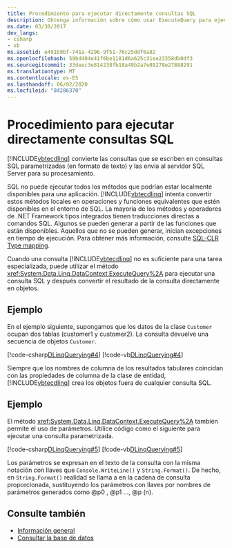 ```yaml
---
title: Procedimiento para ejecutar directamente consultas SQL
description: Obtenga información sobre cómo usar ExecuteQuery para ejecutar una consulta y, a continuación, convertir los resultados directamente en objetos en los casos en los que una consulta LINQ to SQL sea insuficiente.
ms.date: 03/30/2017
dev_langs:
- csharp
- vb
ms.assetid: e491b9bf-741a-4296-9f51-76c25ddf6a82
ms.openlocfilehash: 59bd404e41f6be1181d6a625c31ee23358db0df3
ms.sourcegitcommit: 33deec3e814238fb18a49b2a7e89278e27888291
ms.translationtype: MT
ms.contentlocale: es-ES
ms.lasthandoff: 06/02/2020
ms.locfileid: "84286370"
---
```

# <a name="how-to-directly-execute-sql-queries"></a>Procedimiento para ejecutar directamente consultas SQL
[!INCLUDE[vbtecdlinq](../../../../../../includes/vbtecdlinq-md.md)] convierte las consultas que se escriben en consultas SQL parametrizadas (en formato de texto) y las envía al servidor SQL Server para su procesamiento.  
  
 SQL no puede ejecutar todos los métodos que podrían estar localmente disponibles para una aplicación. [!INCLUDE[vbtecdlinq](../../../../../../includes/vbtecdlinq-md.md)] intenta convertir estos métodos locales en operaciones y funciones equivalentes que estén disponibles en el entorno de SQL. La mayoría de los métodos y operadores de .NET Framework tipos integrados tienen traducciones directas a comandos SQL. Algunos se pueden generar a partir de las funciones que están disponibles. Aquellos que no se pueden generar, inician excepciones en tiempo de ejecución. Para obtener más información, consulte [SQL-CLR Type mapping](sql-clr-type-mapping.md).  
  
 Cuando una consulta [!INCLUDE[vbtecdlinq](../../../../../../includes/vbtecdlinq-md.md)] no es suficiente para una tarea especializada, puede utilizar el método <xref:System.Data.Linq.DataContext.ExecuteQuery%2A> para ejecutar una consulta SQL y después convertir el resultado de la consulta directamente en objetos.  
  
## <a name="example"></a>Ejemplo  
 En el ejemplo siguiente, supongamos que los datos de la clase `Customer` ocupan dos tablas (customer1 y customer2). La consulta devuelve una secuencia de objetos `Customer`.  
  
 [!code-csharp[DLinqQuerying#4](../../../../../../samples/snippets/csharp/VS_Snippets_Data/DLinqQuerying/cs/Program.cs#4)]
 [!code-vb[DLinqQuerying#4](../../../../../../samples/snippets/visualbasic/VS_Snippets_Data/DLinqQuerying/vb/Module1.vb#4)]  
  
 Siempre que los nombres de columna de los resultados tabulares coincidan con las propiedades de columna de la clase de entidad, [!INCLUDE[vbtecdlinq](../../../../../../includes/vbtecdlinq-md.md)] crea los objetos fuera de cualquier consulta SQL.  
  
## <a name="example"></a>Ejemplo  
 El método <xref:System.Data.Linq.DataContext.ExecuteQuery%2A> también permite el uso de parámetros. Utilice código como el siguiente para ejecutar una consulta parametrizada.  
  
 [!code-csharp[DLinqQuerying#5](../../../../../../samples/snippets/csharp/VS_Snippets_Data/DLinqQuerying/cs/Program.cs#5)]
 [!code-vb[DLinqQuerying#5](../../../../../../samples/snippets/visualbasic/VS_Snippets_Data/DLinqQuerying/vb/Module1.vb#5)]  
  
 Los parámetros se expresan en el texto de la consulta con la misma notación con llaves que `Console.WriteLine()` y `String.Format()`. De hecho, en `String.Format()` realidad se llama a en la cadena de consulta proporcionada, sustituyendo los parámetros con llaves por nombres de parámetros generados como @p0 , @p1 ..., @p (n).  
  
## <a name="see-also"></a>Consulte también

- [Información general](background-information.md)
- [Consultar la base de datos](querying-the-database.md)
